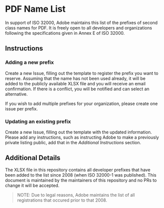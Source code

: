# PDF Name List
In support of ISO 32000, Adobe maintains this list of the prefixes of second class names for PDF.  It is freely open to all developers and organizations following the specifications given in Annex E of ISO 32000. 

## Instructions
### Adding a new prefix
Create a new Issue, filling out the template to register the prefix you want to reserve. Assuming that the name has not been used already, it will be added to the publicly available XLSX file and you will receive an email confirmation.  If there is a conflict, you will be notified and can select an alternative.

If you wish to add multiple prefixes for your organization, please create one issue per prefix.

### Updating an existing prefix
Create a new Issue, filling out the template with the updated information. Please add any instructions, such as instructing Adobe to make a previously private listing public, add that in the *Additional Instructions* section.


## Additional Details
The XLSX file in this repository contains all developer prefixes that have been added to the list since 2008 (when ISO 32000-1 was published).  This document is maintained by the maintainers of this repository and no PRs to change it will be accepted.  
>NOTE: Due to legal reasons, Adobe maintains the list of all registrations that occured prior to that 2008.
